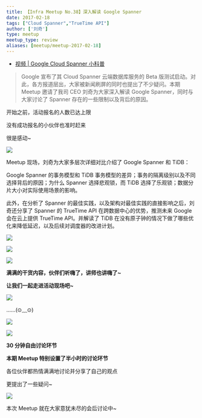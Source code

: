 ```yaml
---
title: 【Infra Meetup No.38】深入解读 Google Spanner
date: 2017-02-18
tags: ["Cloud Spanner","TrueTime API"]
author: ['刘奇']
type: meetup
meetup_type: review
aliases: [meetup/meetup-2017-02-18]
---
```


- [视频 | Google Cloud Spanner 小科普](https://v.qq.com/txp/iframe/player.html?origin=https%3A%2F%2Fmp.weixin.qq.com&amp;vid=i0376xqota3&amp;autoplay=false&amp;full=true&amp;show1080p=false&amp;isDebugIframe=false)

>Google 宣布了其 Cloud Spanner 云端数据库服务的 Beta 版测试启动。对此，各方报道层出，大家被新闻刷屏的同时也提出了不少疑问。本期 Meetup 邀请了我司 CEO 刘奇为大家深入解读 Google Spanner，同时与大家讨论了 Spanner 存在的一些限制以及背后的原因。

开始之前，活动报名的人数已达上限

没有成功报名的小伙伴也准时赶来

很是感动~

![](http://upload-images.jianshu.io/upload_images/542677-bc2a90d98e5076e8?imageMogr2/auto-orient/strip%7CimageView2/2/w/1240)

Meetup 现场，刘奇为大家多层次详细对比介绍了 Google Spanner 和 TiDB：

Google Spanner 的事务模型和 TiDB 事务模型的差异；事务的隔离级别以及不同选择背后的原因；为什么 Spanner 选择悲观锁，而 TiDB 选择了乐观锁；数据分片大小对实际使用场景的影响。

此外，在分析了 Spanner 的最佳实践，以及架构对最佳实践的直接影响之后，刘奇还分享了 Spanner 的 TrueTime API 在跨数据中心的优势，推测未来 Google 会在云上提供 TrueTime API。并解读了 TiDB 在没有原子钟的情况下做了哪些优化来降低延迟，以及后续对调度器的改进计划。

![](http://upload-images.jianshu.io/upload_images/542677-9c05a51d840399f0?imageMogr2/auto-orient/strip%7CimageView2/2/w/1240)

![](http://upload-images.jianshu.io/upload_images/542677-dcb51b1be277b127?imageMogr2/auto-orient/strip%7CimageView2/2/w/1240)

![](http://upload-images.jianshu.io/upload_images/542677-c5a5b3eedece5487?imageMogr2/auto-orient/strip%7CimageView2/2/w/1240)

**满满的干货内容，伙伴们听嗨了，讲师也讲嗨了~**

**让我们一起走进活动现场吧~**

![](http://upload-images.jianshu.io/upload_images/542677-c80d63356435c454?imageMogr2/auto-orient/strip%7CimageView2/2/w/1240)

……(⊙﹏⊙)

![](http://upload-images.jianshu.io/upload_images/542677-eb9bf42ddf587c22?imageMogr2/auto-orient/strip%7CimageView2/2/w/1240)

![](http://upload-images.jianshu.io/upload_images/542677-570135196e82ca08?imageMogr2/auto-orient/strip%7CimageView2/2/w/1240)

**30 分钟自由讨论环节**

**本期 Meetup 特别设置了半小时的讨论环节**

各位伙伴都热情满满地讨论并分享了自己的观点

更提出了一些疑问~

![](http://upload-images.jianshu.io/upload_images/542677-62ad0fba055b7032?imageMogr2/auto-orient/strip%7CimageView2/2/w/1240)

本次 Meetup 就在大家意犹未尽的会后讨论中~


